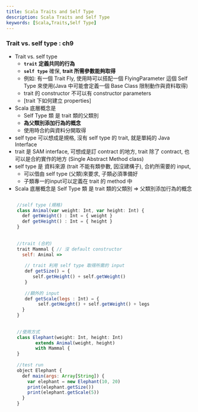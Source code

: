 ```yaml
---
title: Scala Traits and Self Type
description: Scala Traits and Self Type
keywords: [Scala,Traits,Self Type]
---
```


### Trait vs. self type : ch9
* Trait vs. self type
    * <code>__trait__</code> __定義共同的行為__
    * <code>__self type__</code> 確保, __trait 所需參數能夠取得__
    * 例如: 有一個 Trait Fly, 使用時可以搭配一個 FlyingParameter 這個 Self Type 來使用(Java 中可能會定義一個 Base Class 限制動作與資料取得)
    * trait 的 constructor 不可以有 constructor parameters
    * [trait 下如何建立 properties]
* Scala 底層概念是
    * Self Type 類 是 trait 類的父類別
    * __為父類別添加行為的概念__
    * 使用時合約與資料分開取得
* self type 可以想成是規格, 沒有 self type 的 trait, 就是單純的 Java Interface
* trait 是 SAM interface, 可想成是訂 contract 的地方, trait 除了 contract, 也可以是合約實作的地方 \(Single Abstract Method class)
* self type 是 資料來源 \(trait 不能有類參數, 因沒建構子), 合約所需要的 input,
    * 可以借由 self type \(父類)來要求, 子類必須準備好
    * 子類專一的input可以定義在 trait 的 method 中
* Scala 底層概念是 Self Type 類 是 trait 類的父類別 => 父類別添加行為的概念

```javascript

    //self type (規格)
    class Animal(var weight: Int, var height: Int) {
      def getWeight() : Int = { weight }
      def getHeight() : Int = { height }
    }
    
    
    //trait (合約)
    trait Mammal { // 沒 default constructor
      self: Animal =>
    
       // trait 利用 self type 取得所需的 input
       def getSize() = {
          self.getHeight() + self.getWeight()
       }
       
       //額外的 input
       def getScale(legs : Int) = {
            self.getHeight() + self.getWeight() + legs
      }
    }
    
    
    //使用方式
    class Elephant(weight: Int, height: Int) 
           extends Animal(weight, height) 
           with Mammal {
    }
    
    //test run
    object Elephant {
      def main(args: Array[String]) {
        var elephant = new Elephant(10, 20)
        print(elephant.getSize())
        print(elephant.getScale(5))
      }
    }
```